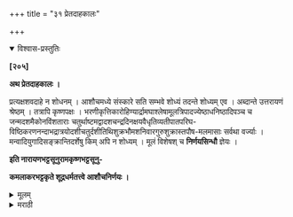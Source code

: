 +++
title = "३१ प्रेतदाहकालः"

+++


<details open><summary>विश्वास-प्रस्तुतिः</summary>

**[२०५]**

**अथ प्रेतदाहकालः ।**

प्रत्यक्षशवदाहे न शोधनम् । आशौचमध्ये संस्कारे सति सम्भवे शोध्यं तदन्ते शोध्यम् एव । अब्दान्ते उत्तरायणं श्रेष्ठम् । तत्रापि कृष्णपक्षः । भरणीकृत्तिकारोहिण्यार्द्रामघाश्लेषामूलत्रिपादज्येष्ठाधनिष्ठादिपञ्च च जन्मदशमैकोनविंशताराः चतुर्थाष्टमद्वादशचन्द्रदिनक्षयवैधृतिव्यतीपातपरिघ-विष्ठिकरणनन्दाभद्रात्रयोदशीचतुर्दशीतिथिशुक्रभौमशनिवारगुरुशुक्रास्तपौष-मलमासाः सर्वथा वर्ज्याः । मन्वादियुगादिसङ्क्रान्तिदर्शेषु किम् अपि न शोध्यम् । मूलं विशेषश् च **निर्णयसिन्धौ** ज्ञेयः । 

**इति नारायणभट्टसूनुरामकृष्णभट्टसूनु-**

**कमलाकरभट्टकृते शूद्रधर्मतत्त्वे आशौचनिर्णयः ।**
</details>

<details><summary>मूलम्</summary>

**[२०५]**

**अथ प्रेतदाहकालः ।**

प्रत्यक्षशवदाहे न शोधनम् । आशौचमध्ये संस्कारे सति सम्भवे शोध्यं तदन्ते शोध्यम् एव । अब्दान्ते उत्तरायणं श्रेष्ठम् । तत्रापि कृष्णपक्षः । भरणीकृत्तिकारोहिण्यार्द्रामघाश्लेषामूलत्रिपादज्येष्ठाधनिष्ठादिपञ्च च जन्मदशमैकोनविंशताराः चतुर्थाष्टमद्वादशचन्द्रदिनक्षयवैधृतिव्यतीपातपरिघ-विष्ठिकरणनन्दाभद्रात्रयोदशीचतुर्दशीतिथिशुक्रभौमशनिवारगुरुशुक्रास्तपौष-मलमासाः सर्वथा वर्ज्याः । मन्वादियुगादिसङ्क्रान्तिदर्शेषु किम् अपि न शोध्यम् । मूलं विशेषश् च **निर्णयसिन्धौ** ज्ञेयः । 

**इति नारायणभट्टसूनुरामकृष्णभट्टसूनु-**

**कमलाकरभट्टकृते शूद्रधर्मतत्त्वे आशौचनिर्णयः ।**

</details>

<details><summary>मराठी</summary>

आतां प्रेतदाहकाल साङ्गतो. 

प्रत्यक्ष प्रेतदाहाविषयी कालविचार करण्यास नको. परन्तु आशौचाम्त प्रेतसंस्कार कर्त व्य असून, सम्भव अमल्याम त्याचा शोध करावा, व आशौचान्ती नर, विहित काल शोधलाच पाहिजे. त्याविषयीं १ वर्षानन्तर दाह कर्तव्य असल्यास उत्तरायणाम्त करावा. त्याम्त विशेषतः कृष्णपक्षान्त-भरणी, कृत्तिका, रोहिणी, आर्द्रा, मघा, आश्लेषा, मूल, त्रिपाद, ज्येष्ठा, धनिष्ठापञ्चक व जन्म नक्षत्रापासून १०वें व १९वेम्, ४ । ८ । १२चन्द्र, दिनक्षय, वैधृति, व्यतीपात, परिघयोग, विष्टि, करण, नन्दा ३ (१ । ६ । ११), भद्रा ३ (२।७। १२), १३।१४ या तिथि, शुक्र, मङ्गळ, शनि हे वार, गुरुशुक्राञ्चे अस्त, पौष व अधिक हे मास, हे दाहकर्मास सर्वथा वर्ण्य आहेत. मन्वादि, युगादि, सङ्क्रान्ति व अमावास्या या दिवसीं विशेष विचार मुळीच करूं नये. याचा मूलवचनादि विशेष निर्णयसिन्धृत पहावा. 
इनि श्रीशद्रधर्मतत्त्वप्रकाशे आशौचनिर्णयः समाप्तः ॥ 
</details>